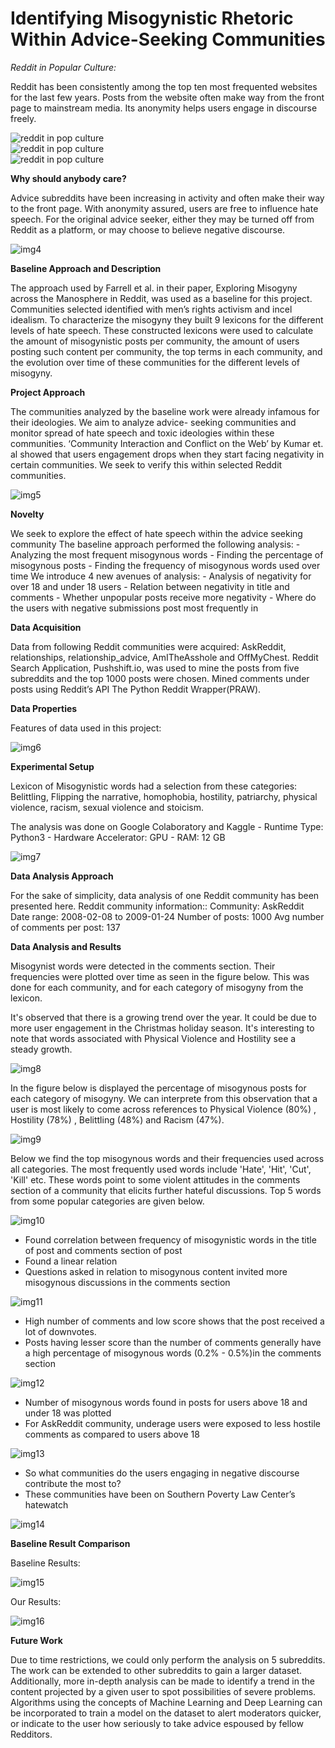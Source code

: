 # Identifying Misogynistic Rhetoric Within Advice-Seeking Communities

*Reddit in Popular Culture:*


Reddit has been consistently among the top ten most frequented websites for the last few years. Posts from the website often make way from the front page to mainstream media. Its anonymity helps users engage in discourse freely.


![reddit in pop culture](images/img1.jpg)  
![reddit in pop culture](images/img2.jpg)  
![reddit in pop culture](images/img3.jpg)  


**Why should anybody care?**


Advice subreddits have been increasing in activity and often make their way to the front page. With anonymity assured, users are free to influence hate speech. For the original advice seeker, either they may be turned off from Reddit as a platform, or may choose to believe negative discourse.


![img4](images/img4.png)


**Baseline Approach and Description**

The approach used by Farrell et al. in their paper, Exploring Misogyny across the Manosphere in Reddit, was used as a baseline for this project. Communities selected identified with men’s rights activism and incel idealism. To characterize the misogyny they built 9 lexicons for the different levels of hate speech. These constructed lexicons were used to calculate the amount of misogynistic posts per community, the amount of users posting such content per community, the top terms in each community, and the evolution over time of these communities for the different levels of misogyny. 


**Project Approach**

The communities analyzed by the baseline work were already infamous for their ideologies. We aim to analyze advice- seeking communities and monitor spread of hate speech and toxic ideologies within these communities. ‘Community Interaction and Conflict on the Web’ by Kumar et. al showed that users engagement drops when they start facing negativity in certain communities. We seek to verify this within selected Reddit communities.

![img5](images/img5.jpg)


**Novelty**

We seek to explore the effect of hate speech within the advice seeking community
The baseline approach performed the following analysis: 
    - Analyzing the most frequent misogynous words
    - Finding the percentage of misogynous posts
    - Finding the frequency of misogynous words used over time
We introduce 4 new avenues of analysis: 
    - Analysis of negativity for over 18 and under 18 users
    - Relation between negativity in title and comments
    - Whether unpopular posts receive more negativity 
    - Where do the users with negative submissions post most frequently in


**Data Acquisition**

Data from following Reddit communities were acquired: AskReddit, relationships, relationship_advice, AmITheAsshole and OffMyChest.
Reddit Search Application, Pushshift.io, was used to mine the posts from five subreddits and the top 1000 posts were chosen.
Mined comments under posts using Reddit’s API The Python Reddit Wrapper(PRAW).


**Data Properties**

Features of data used in this project:  

![img6](images/img6.JPG)


**Experimental Setup**


Lexicon of Misogynistic words had a selection from these categories:  Belittling, Flipping the narrative, homophobia, hostility, patriarchy, physical violence, racism, sexual violence and stoicism.

The analysis was done on Google Colaboratory and Kaggle
    - Runtime Type: Python3
    - Hardware Accelerator: GPU
    - RAM: 12 GB  

![img7](images/img7.JPG)


**Data Analysis Approach**

For the sake of simplicity, data analysis of one Reddit community has been presented here.
Reddit community information::
Community:  AskReddit
Date range: 2008-02-08 to 2009-01-24
Number of posts: 1000
Avg number of comments per post: 137


**Data Analysis and Results**

Misogynist words were detected in the comments section. Their frequencies were plotted over time as seen in the figure below. This was done for each community, and for each category of misogyny from the lexicon.

It's observed that there is a growing trend over the year. It could be due to more user engagement in the Christmas holiday season. It's interesting to note that words associated with Physical Violence and Hostility see a steady growth.

![img8](images/img8.png)


In the figure below is displayed the percentage of misogynous posts for each category of misogyny. We can interprete from this observation that a user is most  likely to come across references to  Physical Violence (80%) , Hostility (78%) , Belittling (48%) and Racism (47%).   

![img9](images/img9.JPG)


Below we find the top misogynous words and their frequencies used across all categories. The most frequently used words include 'Hate', 'Hit', 'Cut', 'Kill' etc. These words point to some violent attitudes in the comments section of a community that elicits further hateful discussions. Top 5 words from some popular categories are given below.

![img10](images/img10.JPG)


- Found correlation between frequency of misogynistic words in the title of post and comments section of post
- Found a linear relation
- Questions asked in relation to misogynous content invited more misogynous discussions in the comments section  

![img11](images/img11.png)

- High number of comments and low score shows that the post received a lot of downvotes. 
- Posts having lesser score than the number of comments generally have a high percentage of misogynous words (0.2% - 0.5%)in the comments section  

![img12](images/img12.png)

- Number of misogynous words found in posts for users above 18  and under 18 was plotted
- For AskReddit community, underage users were exposed to less hostile comments as compared to users above 18  

![img13](images/img13.png)


- So what communities do the users engaging in negative discourse contribute the most to?
- These communities have been on Southern Poverty Law Center’s hatewatch  

![img14](images/img14.png)

**Baseline Result Comparison**  

Baseline Results:  

![img15](images/img15.jpg)  

Our Results:  

![img16](images/img16.png)  

**Future Work**

Due to time restrictions, we could only perform the analysis on 5 subreddits. The work can be extended to other subreddits to gain a larger dataset.
Additionally, more in-depth analysis can be made to identify a trend in the content projected by a given user to spot possibilities of severe problems.
Algorithms using the concepts of Machine Learning and Deep Learning can be incorporated to train a model on the dataset to alert moderators quicker, or indicate to the user how seriously to take advice espoused by fellow Redditors.




